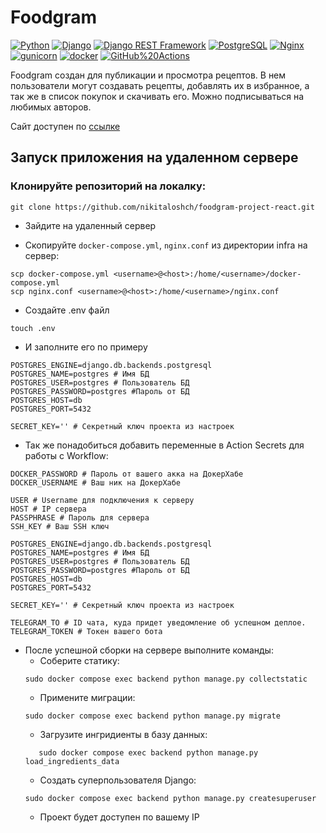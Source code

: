 # Foodgram
[![Python](https://img.shields.io/badge/-Python-464646?style=flat-square&logo=Python)](https://www.python.org/)
[![Django](https://img.shields.io/badge/-Django-464646?style=flat-square&logo=Django)](https://www.djangoproject.com/)
[![Django REST Framework](https://img.shields.io/badge/-Django%20REST%20Framework-464646?style=flat-square&logo=Django%20REST%20Framework)](https://www.django-rest-framework.org/)
[![PostgreSQL](https://img.shields.io/badge/-PostgreSQL-464646?style=flat-square&logo=PostgreSQL)](https://www.postgresql.org/)
[![Nginx](https://img.shields.io/badge/-NGINX-464646?style=flat-square&logo=NGINX)](https://nginx.org/ru/)
[![gunicorn](https://img.shields.io/badge/-gunicorn-464646?style=flat-square&logo=gunicorn)](https://gunicorn.org/)
[![docker](https://img.shields.io/badge/-Docker-464646?style=flat-square&logo=docker)](https://www.docker.com/)
[![GitHub%20Actions](https://img.shields.io/badge/-GitHub%20Actions-464646?style=flat-square&logo=GitHub%20actions)](https://github.com/features/actions)

Foodgram создан для публикации и просмотра рецептов. 
В нем пользователи могут создавать рецепты, добавлять их в избранное, а так же в список покупок и скачивать его.
Можно подписываться на любимых авторов.

Сайт доступен по [ссылке](http://foodgramloshch.ddns.net/)

## Запуск приложения на удаленном сервере
### Клонируйте репозиторий на локалку:
```
git clone https://github.com/nikitaloshch/foodgram-project-react.git
```

- Зайдите на удаленный сервер

- Скопируйте `docker-compose.yml`, `nginx.conf` из директории infra на сервер:
```
scp docker-compose.yml <username>@<host>:/home/<username>/docker-compose.yml
scp nginx.conf <username>@<host>:/home/<username>/nginx.conf
```

- Создайте .env файл
```
touch .env
```

- И заполните его по примеру

```
POSTGRES_ENGINE=django.db.backends.postgresql
POSTGRES_NAME=postgres # Имя БД
POSTGRES_USER=postgres # Пользователь БД
POSTGRES_PASSWORD=postgres #Пароль от БД
POSTGRES_HOST=db 
POSTGRES_PORT=5432

SECRET_KEY='' # Секретный ключ проекта из настроек
```
- Так же понадобиться добавить переменные в Action Secrets для работы с Workflow:
```
DOCKER_PASSWORD # Пароль от вашего акка на ДокерХабе
DOCKER_USERNAME # Ваш ник на ДокерХабе

USER # Username для подключения к серверу
HOST # IP сервера
PASSPHRASE # Пароль для сервера
SSH_KEY # Ваш SSH ключ

POSTGRES_ENGINE=django.db.backends.postgresql
POSTGRES_NAME=postgres # Имя БД
POSTGRES_USER=postgres # Пользователь БД
POSTGRES_PASSWORD=postgres #Пароль от БД
POSTGRES_HOST=db 
POSTGRES_PORT=5432

SECRET_KEY='' # Секретный ключ проекта из настроек

TELEGRAM_TO # ID чата, куда придет уведомление об успешном деплое.
TELEGRAM_TOKEN # Токен вашего бота
```

* После успешной сборки на сервере выполните команды:
    - Соберите статику:
    ```
    sudo docker compose exec backend python manage.py collectstatic
    ```
    - Примените миграции:
    ```
    sudo docker compose exec backend python manage.py migrate
    ```
    - Загрузите ингридиенты  в базу данных:  
    ```
       sudo docker compose exec backend python manage.py load_ingredients_data
    ```
    - Создать суперпользователя Django:
    ```
    sudo docker compose exec backend python manage.py createsuperuser
    ```
    - Проект будет доступен по вашему IP
